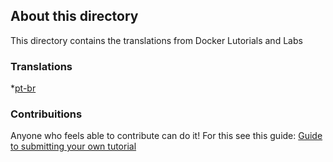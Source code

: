 ## About this directory

This directory contains the translations from Docker Lutorials and Labs

### Translations

*[pt-br](/translations/pt-br/)


### Contribuitions
Anyone who feels able to contribute can do it! For this see this guide: [Guide to submitting your own tutorial](contribute.md)
